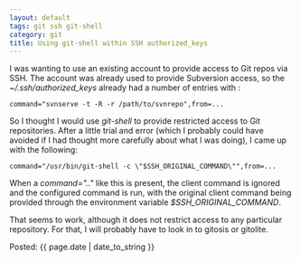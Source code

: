 ```yaml
---
layout: default
tags: git ssh git-shell
category: git
title: Using git-shell within SSH authorized_keys
---
```

I was wanting to use an existing account to provide access to Git repos via
SSH. The account was already used to provide Subversion access, so the
*~/.ssh/authorized_keys* already had a number of entries with :

    command="svnserve -t -R -r /path/to/svnrepo",from=...

So I thought I would use *git-shell* to provide restricted access to Git
repositories. After a little trial and error (which I probably could have
avoided if I had thought more carefully about what I was doing), I came up with
the following:

    command="/usr/bin/git-shell -c \"$SSH_ORIGINAL_COMMAND\"",from=...

When a *command=".."* like this is present, the client command is ignored and
the configured command is run, with the original client command being provided
through the environment variable *$SSH_ORIGINAL_COMMAND*.

That seems to work, although it does not restrict access to any particular
repository. For that, I will probably have to look in to gitosis or gitolite.

Posted: {{ page.date | date_to_string }}

